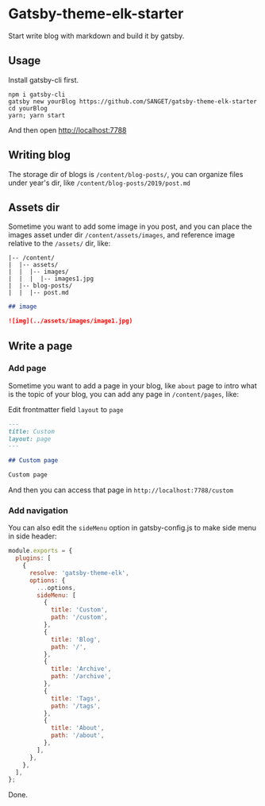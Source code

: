 # Gatsby-theme-elk-starter

Start write blog with markdown and build it by gatsby.

## Usage

Install gatsby-cli first.

```shell
npm i gatsby-cli
gatsby new yourBlog https://github.com/SANGET/gatsby-theme-elk-starter
cd yourBlog
yarn; yarn start
```

And then open [http://localhost:7788](http://localhost:7788)

## Writing blog

The storage dir of blogs is `/content/blog-posts/`, you can organize files under year's dir, like `/content/blog-posts/2019/post.md`

## Assets dir

Sometime you want to add some image in you post, and you can place the images asset under dir `/content/assets/images`, and reference image relative to the `/assets/` dir, like:

```treeview
|-- /content/
|  |-- assets/
|  |  |-- images/
|  |  |  |-- images1.jpg
|  |-- blog-posts/
|  |  |-- post.md
```

```markdown
## image

![img](../assets/images/image1.jpg)
```

## Write a page

### Add page

Sometime you want to add a page in your blog, like `about` page to intro what is the topic of your blog, you can add any page in `/content/pages`, like:

Edit frontmatter field `layout` to `page`

```markdown
---
title: Custom
layout: page
---

## Custom page

Custom page
```

And then you can access that page in `http://localhost:7788/custom`

### Add navigation

You can also edit the `sideMenu` option in gatsby-config.js to make side menu in side header:

```js
module.exports = {
  plugins: [
    {
      resolve: 'gatsby-theme-elk',
      options: {
        ...options,
        sideMenu: [
          {
            title: 'Custom',
            path: '/custom',
          },
          {
            title: 'Blog',
            path: '/',
          },
          {
            title: 'Archive',
            path: '/archive',
          },
          {
            title: 'Tags',
            path: '/tags',
          },
          {
            title: 'About',
            path: '/about',
          },
        ],
      },
    },
  ],
};
```

Done.
